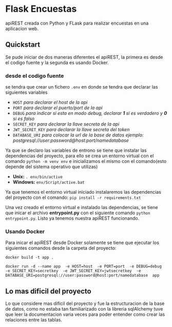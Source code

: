 # Flask Encuestas
apiREST creada con Python y FLask para realizar encuestas en una aplicacion web.

## Quickstart
Se pude iniciar de dos maneras diferentes el apiREST, la primera es desde el codigo fuente y la segunda es usando Docker.

### desde el codigo fuente
se tendra que crear un fichero ``.env`` en donde se tendra que declarar las siguientes variables
- ``HOST`` _para declarar el host de la api_
- ``PORT`` _para declarar el puerto/port de la api_
- ``DEBUG`` _para indicar si esta en modo debug, declarar **1** si es verdadero y **0**  si es falso_
- ``SECRET_KEY`` _para declarar la llave secreta de la api_
- ``JWT_SECRET_KEY`` _para declarar la llave secreta del token_
- ``DATABASE_URI`` _para colocar la url de la base de datos ejemplo: postgresql://user:password@host:port/namedatabase_

Ya que se declaro las variables de entrono se tiene que instalar las dependencias del proyecto, para ello se crea un entorno virtual con el comando ``python -m venv env`` e inicializamos el mismo con el comando(esto depende del sistema operativo que utilizas)

- **Unix:** ``. env/bin/active``
- **Windows:** ``env/Script/active.bat``

Ya que tenemos el entorno virtual iniciado instalaremos las dependencias del proyecto con el comando:
``pip install -r requirements.txt``

Una vez creado el entorno virtual e instalado las dependencias, se tiene que inicar el archivo **entrypoint.py** con el siguiente comando ``python entrypoint.py``. Listo ya tenemos nuestra apiREST funcionando.

### Usando Docker
Para inicar el apiREST desde Docker solamente se tiene que ejecutar los siguientes comandos desde la carpeta del proyecto: 

``docker build -t app .``

``docker run -d
    --name app 
    -e HOST=host 
    -e PORT=port 
    -e DEBUG=debug 
    -e SECRET_KEY=secretkey 
    -e JWT_SECRET_KEY=jwtsecretkey 
    -e DATABASE_URI=postgresql://user:password@host:port/namedatabase 
    app
    ``
    
## Lo mas dificil del proyecto
Lo que considere mas dificil del proyecto y fue la estructuracion de la base de datos, como no estaba tan familiarizado con la libreria sqlAlchemy tuve que leer la documentacion varia veces para poder entender como crear las relaciones entre las tablas. 
